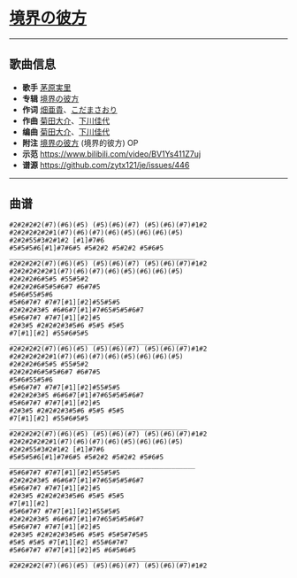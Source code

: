 # [境界の彼方](https://bgm.tv/ep/322840)

---

## 歌曲信息

- **歌手** [茅原実里](https://bgm.tv/person/4421)
- **专辑** [境界の彼方](https://bgm.tv/subject/84532)
- **作词** [畑亜貴](https://bgm.tv/person/7329)、[こだまさおり](https://bgm.tv/person/7970)
- **作曲** [菊田大介](https://bgm.tv/person/7794)、[下川佳代](https://bgm.tv/person/12264)
- **编曲** [菊田大介](https://bgm.tv/person/7794)、[下川佳代](https://bgm.tv/person/12264)
- **附注** [境界の彼方](https://bgm.tv/subject/49278) (境界的彼方) OP
- **示范** https://www.bilibili.com/video/BV1Ys411Z7uj
- **谱源** https://github.com/zytx121/je/issues/446

---

## 曲谱

```
#2#2#2#2(#7)(#6)(#5) (#5)(#6)(#7) (#5)(#6)(#7)#1#2
#2#2#2#2#2#1(#7)(#6)(#7)(#6)(#5)(#6)(#6)(#5)
#2#2#55#3#2#1#2 [#1]#7#6
#5#5#5#6[#1]#7#6#5 #5#2#2 #5#2#2 #5#6#5
_______________________________________________
#2#2#2#2(#7)(#6)(#5) (#5)(#6)(#7) (#5)(#6)(#7)#1#2
#2#2#2#2#2#1(#7)(#6)(#7)(#6)(#5)(#6)(#6)(#5)
#2#2#2#6#5#5 #55#5#2
#2#2#2#6#5#5#6#7 #6#7#5
#5#6#55#5#6
#5#6#7#7 #7#7[#1][#2]#55#5#5
#2#2#2#3#5 #6#6#7[#1]#7#65#5#5#6#7
#5#6#7#7 #7#7[#1][#2]#5 
#2#3#5 #2#2#2#3#5#6 #5#5 #5#5
#7[#1][#2] #55#6#5#5
_____________________________________________
#2#2#2#2(#7)(#6)(#5) (#5)(#6)(#7) (#5)(#6)(#7)#1#2
#2#2#2#2#2#1(#7)(#6)(#7)(#6)(#5)(#6)(#6)(#5)
#2#2#2#6#5#5 #55#5#2
#2#2#2#6#5#5#6#7 #6#7#5
#5#6#55#5#6
#5#6#7#7 #7#7[#1][#2]#55#5#5
#2#2#2#3#5 #6#6#7[#1]#7#65#5#5#6#7
#5#6#7#7 #7#7[#1][#2]#5 
#2#3#5 #2#2#2#3#5#6 #5#5 #5#5
#7[#1][#2] #55#6#5#5
_____________________________________________
#2#2#2#2(#7)(#6)(#5) (#5)(#6)(#7) (#5)(#6)(#7)#1#2
#2#2#2#2#2#1(#7)(#6)(#7)(#6)(#5)(#6)(#6)(#5)
#2#2#55#3#2#1#2 [#1]#7#6
#5#5#5#6[#1]#7#6#5 #5#2#2 #5#2#2 #5#6#5
_______________________________________________
#5#6#7#7 #7#7[#1][#2]#55#5#5
#2#2#2#3#5 #6#6#7[#1]#7#65#5#5#6#7
#5#6#7#7 #7#7[#1][#2]#5 
#2#3#5 #2#2#2#3#5#6 #5#5 #5#5
#7[#1][#2]
#5#6#7#7 #7#7[#1][#2]#55#5#5
#2#2#2#3#5 #6#6#7[#1]#7#65#5#5#6#7
#5#6#7#7 #7#7[#1][#2]#5 
#2#3#5 #2#2#2#3#5#6 #5#5 #5#5#7#5#5
#5#5 #5#5 #7[#1][#2] #55#6#7#7
#5#6#7#7 #7#7[#1][#2]#5 #6#5#6#5
_____________________________________________
#2#2#2#2(#7)(#6)(#5) (#5)(#6)(#7) (#5)(#6)(#7)#1#2
```

